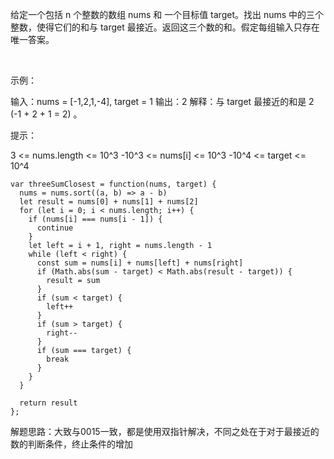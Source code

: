 给定一个包括 n 个整数的数组 nums 和 一个目标值 target。找出 nums 中的三个整数，使得它们的和与 target 最接近。返回这三个数的和。假定每组输入只存在唯一答案。

 

示例：

输入：nums = [-1,2,1,-4], target = 1
输出：2
解释：与 target 最接近的和是 2 (-1 + 2 + 1 = 2) 。
 

提示：

3 <= nums.length <= 10^3
-10^3 <= nums[i] <= 10^3
-10^4 <= target <= 10^4

```
var threeSumClosest = function(nums, target) {
  nums = nums.sort((a, b) => a - b)
  let result = nums[0] + nums[1] + nums[2]
  for (let i = 0; i < nums.length; i++) {
    if (nums[i] === nums[i - 1]) {
      continue
    }
    let left = i + 1, right = nums.length - 1
    while (left < right) {
      const sum = nums[i] + nums[left] + nums[right]
      if (Math.abs(sum - target) < Math.abs(result - target)) {
        result = sum
      }
      if (sum < target) {
        left++
      }
      if (sum > target) {
        right--
      }
      if (sum === target) {
        break
      }
    }
  }

  return result
};
```

解题思路：大致与0015一致，都是使用双指针解决，不同之处在于对于最接近的数的判断条件，终止条件的增加